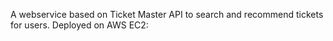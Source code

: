 A webservice based on Ticket Master API to search and recommend tickets for users. Deployed on AWS EC2:

